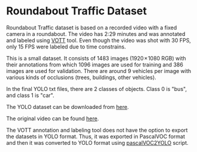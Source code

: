 # Roundabout Traffic Dataset

Roundabout Traffic dataset is based on a recorded video with a fixed camera in a roundabout. The video has 2:29 minutes and was annotated and labeled using [VOTT](https://github.com/microsoft/VoTT) tool. Even though the video was shot with 30 FPS, only 15 FPS were labeled due to time constrains.

This is a small dataset. It consists of 1483 images (1920 × 1080 RGB) with their annotations from which 1096 images are used for training and 386 images are used for validation. There are around 9 vehicles per image with various kinds of occlusions (trees, buildings, other vehicles).

In the final YOLO txt files, there are 2 classes of objects. Class 0 is "bus", and class 1 is "car".

The YOLO dataset can be downloaded from [here](https://drive.google.com/file/d/1CswmUyLhKtTSx8NT4RGMML60SWHtJG7M/view?usp=sharing).

The original video can be found [here](https://drive.google.com/file/d/1fB_WHSA1YQJFTdtwfhpDPp4PbMZofKJm/view?usp=sharing).

The VOTT annotation and labeling tool does not have the option to export the datasets in YOLO format. Thus, it was exported in PascalVOC format and then it was converted to YOLO format using [pascalVOC2YOLO](https://github.com/alxandru/pascalVOC2YOLO) script.
